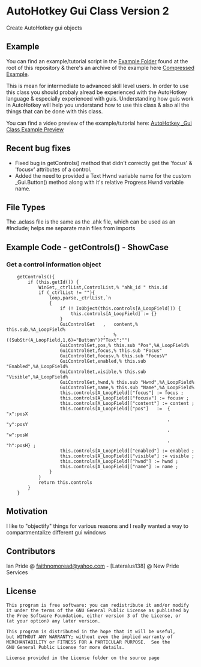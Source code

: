 # AutoHotkey Gui Class Version 2

Create AutoHotkey gui objects

## Example

You can find an example/tutorial script in the [Example Folder](./example/) found at the root of this repository &amp; there's an archive of the example here [Compressed Example](./example/class_example.zip). 

This is mean for intermediate to advanced skill level users. In order to use this class you should probaly alread be experienced with the AutoHotkey language &amp; especially experienced with guis. Understanding how guis work in AutoHotkey will help you understand how to use this class &amp; also all the things that can be done with this class.

You can find a video preview of the example/tutorial here:
[AutoHotkey _Gui Class Example Preview](https://lateralus138.github.io/AutoHotkey_Gui_Class_Preview/)

## Recent bug fixes

- Fixed bug in getControls() method that didn't correctly get the 'focus' &amp; 'focusv' attributes of a control.
- Added the need to provided a Text Hwnd variable name for the custom _Gui.Button() method along with it's relative Progress Hwnd variable name. 

## File Types

The .aclass file is the same as the .ahk file, which can be used as
an #Include; helps me separate main files from imports

## Example Code - getControls() - ShowCase
### Get a control information object 
```AutoHotkey
    getControls(){
        if (this.getId()) {
            WinGet,_ctrlList,ControlList,% "ahk_id " this.id
            if (_ctrlList != ""){
                loop,parse,_ctrlList,`n
                {   
                    if (! IsObject(this.controls[A_LoopField])) {
                        this.controls[A_LoopField] := {}
                    }
                    GuiControlGet   ,   content,% this.sub,%A_LoopField%
                                    ,   % ((SubStr(A_LoopField,1,6)="Button")?"Text":"")
                    GuiControlGet,pos,% this.sub "Pos",%A_LoopField%
                    GuiControlGet,focus,% this.sub "Focus"
                    GuiControlGet,focusv,% this.sub "FocusV"
                    GuiControlGet,enabled,% this.sub "Enabled",%A_LoopField%
                    GuiControlGet,visible,% this.sub "Visible",%A_LoopField%
                    GuiControlGet,hwnd,% this.sub "Hwnd",%A_LoopField%
                    GuiControlGet,name,% this.sub "Name",%A_LoopField%
                    this.controls[A_LoopField]["focus"] := focus ;
                    this.controls[A_LoopField]["focusv"] := focusv ;
                    this.controls[A_LoopField]["content"] := content ;
                    this.controls[A_LoopField]["pos"]   :=  {   "x":posX
                                                            ,   "y":posY
                                                            ,   "w":posW
                                                            ,   "h":posH} ;
                    this.controls[A_LoopField]["enabled"] := enabled ;
                    this.controls[A_LoopField]["visible"] := visible ;
                    this.controls[A_LoopField]["hwnd"] := hwnd ;
                    this.controls[A_LoopField]["name"] := name ;
                }
            }
            return this.controls
        }
    }
```
## Motivation
I like to "objectify" things for various reasons and
I really wanted a way to compartmentalize different gui
windows

## Contributors

Ian Pride @ faithnomoread@yahoo.com - [Lateralus138] @ New Pride Services 

## License

	This program is free software: you can redistribute it and/or modify
    it under the terms of the GNU General Public License as published by
    the Free Software Foundation, either version 3 of the License, or
    (at your option) any later version.

    This program is distributed in the hope that it will be useful,
    but WITHOUT ANY WARRANTY; without even the implied warranty of
    MERCHANTABILITY or FITNESS FOR A PARTICULAR PURPOSE.  See the
    GNU General Public License for more details.

	License provided in the License folder on the source page

